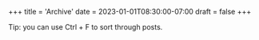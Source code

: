 +++
title = 'Archive'
date = 2023-01-01T08:30:00-07:00
draft = false
+++

Tip: you can use Ctrl + F to sort through posts.